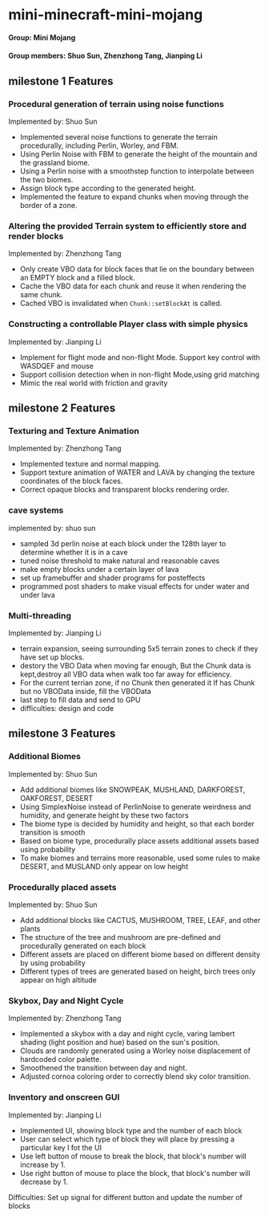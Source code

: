 # mini-minecraft-mini-mojang
#### Group: Mini Mojang
#### Group members: Shuo Sun, Zhenzhong Tang, Jianping Li

## milestone 1 Features

### Procedural generation of terrain using noise functions
Implemented by: Shuo Sun
- Implemented several noise functions to generate the terrain procedurally, including Perlin, Worley, and FBM.
- Using Perlin Noise with FBM to generate the height of the mountain and the grassland biome.
- Using a Perlin noise with a smoothstep function to interpolate between the two biomes.
- Assign block type according to the generated height.
- Implemented the feature to expand chunks when moving through the border of a zone.

### Altering the provided Terrain system to efficiently store and render blocks
Implemented by: Zhenzhong Tang
- Only create VBO data for block faces that lie on the boundary between an EMPTY block and a filled block.
- Cache the VBO data for each chunk and reuse it when rendering the same chunk.
- Cached VBO is invalidated when `Chunk::setBlockAt` is called.

### Constructing a controllable Player class with simple physics
Implemented by: Jianping Li
- Implement for flight mode and non-flight Mode. Support key control with WASDQEF and mouse
- Support collision detection when in non-flight Mode,using grid matching
- Mimic the real world with friction and gravity

## milestone 2 Features

### Texturing and Texture Animation
Implemented by: Zhenzhong Tang
- Implemented texture and normal mapping.
- Support texture animation of WATER and LAVA by changing the texture coordinates of the block faces.
- Correct opaque blocks and transparent blocks rendering order.

### cave systems
implemented by: shuo sun
- sampled 3d perlin noise at each block under the 128th layer to determine whether it is in a cave
- tuned noise threshold to make natural and reasonable caves
- make empty blocks under a certain layer of lava
- set up framebuffer and shader programs for posteffects
- programmed post shaders to make visual effects for under water and under lava

### Multi-threading
Implemented by: Jianping Li
- terrain expansion, seeing surrounding 5x5 terrain zones to check if they have set up blocks.
- destory the VBO Data when moving far enough, But the Chunk data is kept,destroy all VBO data when walk too far away for efficiency.
- For the current terrian zone, if no Chunk then generated it If has Chunk but no VBOData inside, fill the VBOData
- last step to fill data and send to GPU
- difficulties: design and code


## milestone 3 Features

### Additional Biomes
Implemented by: Shuo Sun
- Add additional biomes like SNOWPEAK, MUSHLAND, DARKFOREST, OAKFOREST, DESERT
- Using SimplexNoise instead of PerlinNoise to generate weirdness and humidity, and generate height by these two factors
- The biome type is decided by humidity and height, so that each border transition is smooth
- Based on biome type, procedurally place assets additional assets based using probability
- To make biomes and terrains more reasonable, used some rules to make DESERT, and MUSLAND only appear on low height

### Procedurally placed assets
Implemented by: Shuo Sun
- Add additional blocks like CACTUS, MUSHROOM, TREE, LEAF, and other plants
- The structure of the tree and mushroom are pre-defined and procedurally generated on each block
- Different assets are placed on different biome based on different density by using probability
- Different types of trees are generated based on height, birch trees only appear on high altitude

### Skybox, Day and Night Cycle
Implemented by: Zhenzhong Tang
- Implemented a skybox with a day and night cycle, varing lambert shading (light position and hue) based on the sun's position.
- Clouds are randomly generated using a Worley noise displacement of hardcoded color palette.
- Smoothened the transition between day and night.
- Adjusted cornoa coloring order to correctly blend sky color transition.


### Inventory and onscreen GUI
Implemented by: Jianping Li
- Implemented UI, showing block type and the number of each block
- User can select which type of block they will place by pressing a particular key I fot the UI
- Use left button of mouse to break the block, that block's number will increase by 1.
- Use right button of mouse to place the block, that block's number will decrease by 1.

Difficulties:
Set up signal for different button and update the number of blocks



